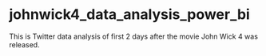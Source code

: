 # johnwick4_data_analysis_power_bi
This is Twitter data analysis of first 2 days after the movie John Wick 4 was released.
